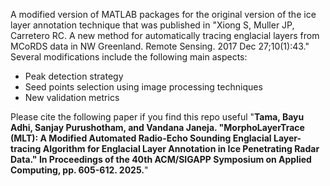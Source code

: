 A modified version of MATLAB packages for the original version of the ice layer annotation technique that was published in "Xiong S, Muller JP, Carretero RC. A new method for automatically tracing englacial layers from MCoRDS data in NW Greenland. Remote Sensing. 2017 Dec 27;10(1):43."
Several modifications include the following main aspects:
- Peak detection strategy
- Seed points selection using image processing techniques
- New validation metrics

Please cite the following paper if you find this repo useful
"**Tama, Bayu Adhi, Sanjay Purushotham, and Vandana Janeja. "MorphoLayerTrace (MLT): A Modified Automated Radio-Echo Sounding Englacial Layer-tracing Algorithm for Englacial Layer Annotation in Ice Penetrating Radar Data." In Proceedings of the 40th ACM/SIGAPP Symposium on Applied Computing, pp. 605-612. 2025.**"
